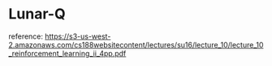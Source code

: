 # Lunar-Q
reference:
https://s3-us-west-2.amazonaws.com/cs188websitecontent/lectures/su16/lecture_10/lecture_10_reinforcement_learning_ii_4pp.pdf